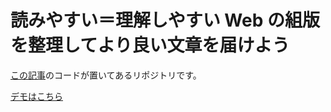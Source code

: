 # 読みやすい＝理解しやすい Web の組版を整理してより良い文章を届けよう

[この記事](https://qiita.com/xrxoxcxox/items/206b223844e3c42dc86f)のコードが置いてあるリポジトリです。

[デモはこちら](https://xrxoxcxox.github.io/qiita-css-typesetting/)
